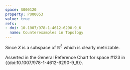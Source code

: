 ```yaml
---
space: S000120
property: P000053
value: true
refs:
- doi: 10.1007/978-1-4612-6290-9_6
  name: Counterexamples in Topology
---
```


Since $X$ is a subspace of $\mathbb{R}^3$ which is clearly metrizable.

Asserted in the General Reference Chart for space #123 in
{{doi:10.1007/978-1-4612-6290-9_6}}.
